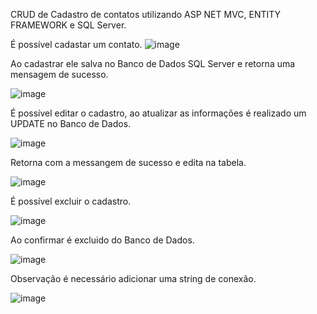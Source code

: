 CRUD de Cadastro de contatos utilizando ASP NET MVC, ENTITY FRAMEWORK e SQL Server.

É possível cadastar um contato.
![image](https://github.com/PedroHSilva1999/Controle-de-Contatos-com-ASP-NET-MVC-e-Entity-Framework/assets/88673304/6510ef8d-d6a1-4298-938f-f494082e4da4)

Ao cadastrar ele salva no Banco de Dados SQL Server e retorna uma mensagem de sucesso.

![image](https://github.com/PedroHSilva1999/Controle-de-Contatos-com-ASP-NET-MVC-e-Entity-Framework/assets/88673304/ea29cea8-db7e-478f-9f8b-f46dd6a60342)

É possível editar o cadastro, ao atualizar as informações é realizado um UPDATE no Banco de Dados.

![image](https://github.com/PedroHSilva1999/Controle-de-Contatos-com-ASP-NET-MVC-e-Entity-Framework/assets/88673304/5165ba4b-3a2f-4e46-aac7-068265e838b3)

Retorna com a messangem de sucesso e edita na tabela.

![image](https://github.com/PedroHSilva1999/Controle-de-Contatos-com-ASP-NET-MVC-e-Entity-Framework/assets/88673304/2c47896c-58a4-4ab5-b886-8f229e357a27)

É possível excluir o cadastro.

![image](https://github.com/PedroHSilva1999/Controle-de-Contatos-com-ASP-NET-MVC-e-Entity-Framework/assets/88673304/0ef7b38f-5213-409b-b8c2-e8083a9ff41d)

Ao confirmar é excluido do Banco de Dados.

![image](https://github.com/PedroHSilva1999/Controle-de-Contatos-com-ASP-NET-MVC-e-Entity-Framework/assets/88673304/f428d612-dfad-4859-855b-a79a98ad6340)


Observação é necessário adicionar uma string de conexão.

![image](https://github.com/PedroHSilva1999/Controle-de-Contatos-com-ASP-NET-MVC-e-Entity-Framework/assets/88673304/5ddabcec-b162-4f27-b43a-c18e0819096d)






